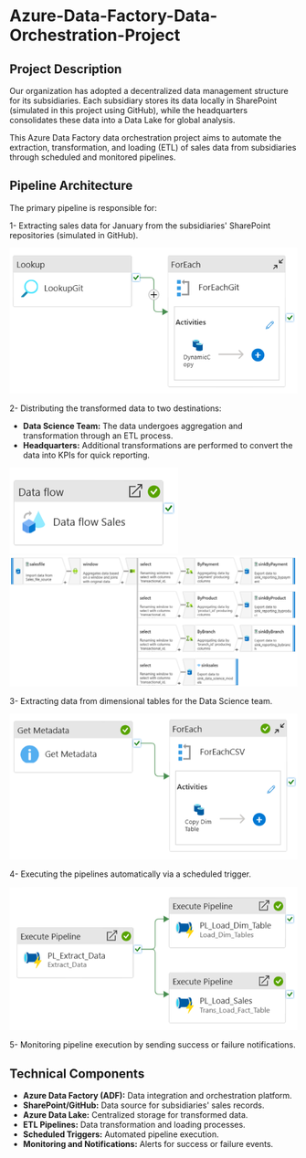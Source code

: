 # Azure-Data-Factory-Data-Orchestration-Project

## Project Description

Our organization has adopted a decentralized data management structure for its subsidiaries. Each subsidiary stores its data locally in SharePoint (simulated in this project using GitHub), while the headquarters consolidates these data into a Data Lake for global analysis.

This Azure Data Factory data orchestration project aims to automate the extraction, transformation, and loading (ETL) of sales data from subsidiaries through scheduled and monitored pipelines.

## Pipeline Architecture

The primary pipeline is responsible for:

1- Extracting sales data for January from the subsidiaries' SharePoint repositories (simulated in GitHub).

![image](https://github.com/davidgonzalez95/Azure-Data-Factory-Data-Orchestration-Project/blob/main/Pictures/PL_Extract_Data.png)

2- Distributing the transformed data to two destinations:
 - **Data Science Team:** The data undergoes aggregation and transformation through an ETL process.
 - **Headquarters:** Additional transformations are performed to convert the data into KPIs for quick reporting.

![image](https://github.com/davidgonzalez95/Azure-Data-Factory-Data-Orchestration-Project/blob/main/Pictures/PL_Trans_Load_Fact_Table.png)
![image](https://github.com/davidgonzalez95/Azure-Data-Factory-Data-Orchestration-Project/blob/main/Pictures/PL_Trans_Load_Fact_Table_inside.png)

3- Extracting data from dimensional tables for the Data Science team.

![image](https://github.com/davidgonzalez95/Azure-Data-Factory-Data-Orchestration-Project/blob/main/Pictures/PL_Load_Dim_Tables.png)

4- Executing the pipelines automatically via a scheduled trigger.

![image](https://github.com/davidgonzalez95/Azure-Data-Factory-Data-Orchestration-Project/blob/main/Pictures/PL_Production.png)

5- Monitoring pipeline execution by sending success or failure notifications.

## Technical Components

 - **Azure Data Factory (ADF):** Data integration and orchestration platform.
 - **SharePoint/GitHub:** Data source for subsidiaries' sales records.
 - **Azure Data Lake:** Centralized storage for transformed data.
 - **ETL Pipelines:** Data transformation and loading processes.
 - **Scheduled Triggers:** Automated pipeline execution.
 - **Monitoring and Notifications:** Alerts for success or failure events.
